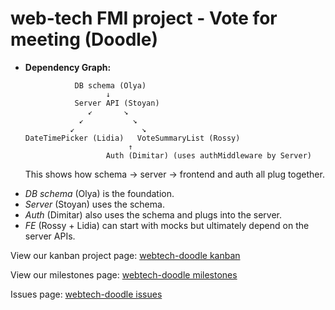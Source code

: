 # web-tech FMI project - Vote for meeting (Doodle)

- **Dependency Graph:**  
  ```  
             DB schema (Olya)  
                    ↓  
             Server API (Stoyan)  
                ↙       ↘
              ↙           ↘
            ↙               ↘
  DateTimePicker (Lidia)   VoteSummaryList (Rossy)  
                         ↑  
                    Auth (Dimitar) (uses authMiddleware by Server)
  ```  
  This shows how schema → server → frontend and auth all plug together.  

* *DB schema* (Olya) is the foundation.
* *Server* (Stoyan) uses the schema.
* *Auth* (Dimitar) also uses the schema and plugs into the server.
* *FE* (Rossy + Lidia) can start with mocks but ultimately depend on the server APIs.


View our kanban project page: [webtech-doodle kanban](https://github.com/users/StoyanTinchev/projects/4/views/1)

View our milestones page: [webtech-doodle milestones](https://github.com/StoyanTinchev/webtech-doodle/milestones)

Issues page: [webtech-doodle issues](https://github.com/StoyanTinchev/webtech-doodle/issues)
